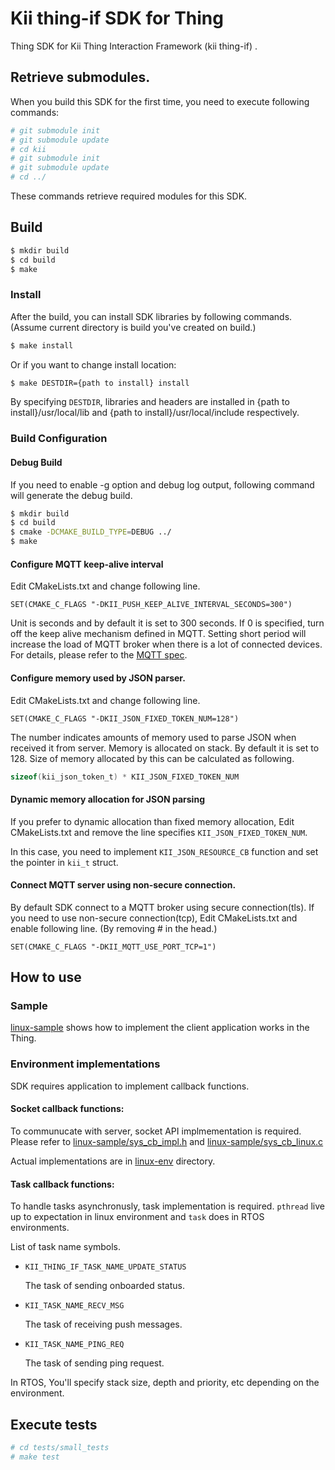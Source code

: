 # Kii thing-if SDK for Thing
Thing SDK for Kii Thing Interaction Framework (kii thing-if) .<br>

## Retrieve submodules.

When you build this SDK for the first time, you need to
execute following commands:

```sh
# git submodule init
# git submodule update
# cd kii
# git submodule init
# git submodule update
# cd ../
```

These commands retrieve required modules for this SDK.

## Build

```sh
$ mkdir build
$ cd build
$ make
```

### Install

After the build, you can install SDK libraries by following commands.
(Assume current directory is build you've created on build.)

```sh
$ make install
```

Or if you want to change install location:

```sh
$ make DESTDIR={path to install} install
```

By specifying `DESTDIR`, libraries and headers are installed in {path to install}/usr/local/lib and {path to install}/usr/local/include respectively.


### Build Configuration

#### Debug Build
If you need to enable -g option and debug log output, following command will generate the debug build.

```sh
$ mkdir build
$ cd build
$ cmake -DCMAKE_BUILD_TYPE=DEBUG ../
$ make
```

#### Configure MQTT keep-alive interval

Edit CMakeLists.txt and change following line.

```
SET(CMAKE_C_FLAGS "-DKII_PUSH_KEEP_ALIVE_INTERVAL_SECONDS=300")
```

Unit is seconds and by default it is set to 300 seconds.
If 0 is specified, turn off the keep alive mechanism defined in MQTT.
Setting short period will increase the load of MQTT broker when there is a lot
of connected devices.
For details, please refer to the [MQTT spec](http://docs.oasis-open.org/mqtt/mqtt/v3.1.1/os/mqtt-v3.1.1-os.html#_Toc385349238).

#### Configure memory used by JSON parser.

Edit CMakeLists.txt and change following line.

```
SET(CMAKE_C_FLAGS "-DKII_JSON_FIXED_TOKEN_NUM=128")
```

The number indicates amounts of memory used to
parse JSON when received it from server.
Memory is allocated on stack.
By default it is set to 128.
Size of memory allocated by this can be calculated as following.

```c
sizeof(kii_json_token_t) * KII_JSON_FIXED_TOKEN_NUM
```

#### Dynamic memory allocation for JSON parsing
If you prefer to dynamic allocation than fixed memory allocation,
Edit CMakeLists.txt and remove the line specifies `KII_JSON_FIXED_TOKEN_NUM`.

In this case, you need to implement `KII_JSON_RESOURCE_CB` function and set the
pointer in `kii_t` struct.

#### Connect MQTT server using non-secure connection.
By default SDK connect to a MQTT broker using secure connection(tls).
If you need to use non-secure connection(tcp),
Edit CMakeLists.txt and enable following line.
(By removing # in the head.)

```
SET(CMAKE_C_FLAGS "-DKII_MQTT_USE_PORT_TCP=1")
```

## How to use

### Sample
[linux-sample](./linux-sample) shows how to implement the client application works in the Thing.

### Environment implementations

SDK requires application to implement callback functions.

#### Socket callback functions:

To communucate with server, socket API implmementation is required.
Please refer to [linux-sample/sys\_cb\_impl.h](./linux-sample/sys_cb_impl.h)
and [linux-sample/sys\_cb\_linux.c](./linux-sample/sys_cb_linux.c)

Actual implementations are in [linux-env](./linux-sample/linux-env)
directory.

#### Task callback functions:

To handle tasks asynchronusly, task implementation is required.
`pthread` live up to expectation in linux environment and `task` does in RTOS environments.

List of task name symbols.

- `KII_THING_IF_TASK_NAME_UPDATE_STATUS`

  The task of sending onboarded status.

- `KII_TASK_NAME_RECV_MSG`

  The task of receiving push messages.

- `KII_TASK_NAME_PING_REQ`

  The task of sending ping request.

In RTOS, You'll specify stack size, depth and priority, etc depending on the environment.

## Execute tests

```sh
# cd tests/small_tests
# make test
```
